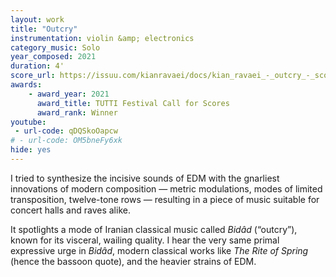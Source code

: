 ```yaml
---
layout: work
title: "Outcry"
instrumentation: violin &amp; electronics
category_music: Solo
year_composed: 2021
duration: 4'
score_url: https://issuu.com/kianravaei/docs/kian_ravaei_-_outcry_-_score
awards:
    - award_year: 2021
      award_title: TUTTI Festival Call for Scores
      award_rank: Winner
youtube:
 - url-code: qDQSkoOapcw
# - url-code: OM5bneFy6xk
hide: yes
---
```


I tried to synthesize the incisive sounds of EDM with the gnarliest innovations of modern composition — metric modulations, modes of limited transposition, twelve-tone rows — resulting in a piece of music suitable for concert halls and raves alike.

It spotlights a mode of Iranian classical music called <i>Bidâd</i> (“outcry”), known for its visceral, wailing quality. I hear the very same primal expressive urge in <i>Bidâd</i>, modern classical works like <i>The Rite of Spring</i> (hence the bassoon quote), and the heavier strains of EDM.